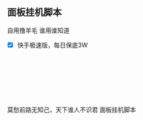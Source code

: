 ## 面板挂机脚本
自用撸羊毛 谁用谁知道
- [x] 快手极速版，每日保底3W  
<br>  
<br>
<br>
<br>
<br>
<br>
      
莫愁前路无知己，天下谁人不识君
面板挂机脚本
